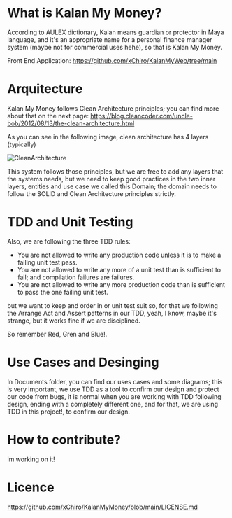 # What is Kalan My Money?

According to AULEX dictionary, Kalan means guardian or protector in Maya language,
and it's an appropriate name for a personal finance manager system (maybe not for commercial uses hehe), so that is Kalan My Money. 

Front End Application: https://github.com/xChiro/KalanMyWeb/tree/main

# Arquitecture

Kalan My Money follows Clean Architecture principles; you can find more about that on 
the next page: https://blog.cleancoder.com/uncle-bob/2012/08/13/the-clean-architecture.html

As you can see in the following image, clean architecture has 4 layers (typically)

![CleanArchitecture](https://user-images.githubusercontent.com/3914477/177056418-fa3c875d-87ff-4ce9-994a-dfe40ce946c4.jpg)

This system follows those principles, but we are free to add any layers that the systems needs, but we need to keep good 
practices in the two inner layers, entities and use case we called this Domain; the domain needs to follow the SOLID and 
Clean Architecture principles strictly. 

# TDD and Unit Testing

Also, we are following the three TDD rules:

- You are not allowed to write any production code unless it is to make a failing unit test pass.
- You are not allowed to write any more of a unit test than is sufficient to fail; and compilation failures are failures.
- You are not allowed to write any more production code than is sufficient to pass the one failing unit test.

but we want to keep and order in or unit test suit so, for that we following the Arrange Act and Assert patterns in our TDD, 
yeah, I know, maybe it's strange, but it works fine if we are disciplined. 

So remember Red, Gren and Blue!.

# Use Cases and Desinging

In Documents folder, you can find our uses cases and some diagrams; this is very important, we use TDD as a tool to confirm our design 
and protect our code from bugs, it is normal when you are working with TDD following design, 
ending with a completely different one, and for that, we are using TDD in this project!, to confirm our design. 


# How to contribute? 

im working on it!

# Licence

https://github.com/xChiro/KalanMyMoney/blob/main/LICENSE.md
